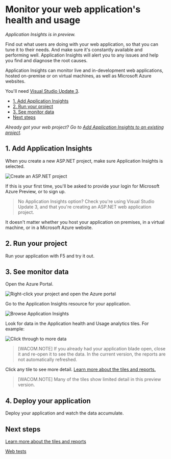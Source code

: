 <properties title="Monitor health and usage of a web project with Application Insights" pageTitle="Monitor health and usage of a web project with Application Insights" description="Analyze usage, availability and performance of your on-premises or Microsoft Azure web application with Application Insights." metaKeywords="analytics monitoring application insights" authors="awills"  />
 
# Monitor your web application's health and usage

*Application Insights is in preview.*

Find out what users are doing with your web application, so that you can tune it to their needs. And make sure it's constantly available and performing well. Application Insights will alert you to any issues and help you find and diagnose the root causes.

Application Insights can monitor live and in-development web applications, hosted on-premise or on virtual machines, as well as Microsoft Azure websites.

You'll need <a href="http://go.microsoft.com/fwlink/?LinkId=397827">Visual Studio Update 3</a>.

+ [1. Add Application Insights] 
+ [2. Run your project]
+ [3. See monitor data]
+ [Next steps]


*Already got your web project? Go to [Add Application Insights to an existing project][existing].*

## 1. Add Application Insights

When you create a new ASP.NET project, make sure Application Insights is selected. 


![Create an ASP.NET project](./media/appinsights/appinsights-01-vsnewp1.png)

If this is your first time, you'll be asked to provide your login for Microsoft Azure Preview, or to sign up. 

> No Application Insights option? Check you're using Visual Studio Update 3, and that you're creating an ASP.NET web application project.

It doesn't matter whether you host your application on premises, in a virtual machine, or in a Microsoft Azure website.


## 2. Run your project

Run your application with F5 and try it out.

## 3. See monitor data

Open the Azure Portal.

![Right-click your project and open the Azure portal](./media/appinsights/appinsights-04-openPortal.png)

Go to the Application Insights resource for your application.

![Browse Application Insights](./media/appinsights/appinsights-08openApp.png)

Look for data in the  Application health and Usage analytics tiles. For example:

![Click through to more data](./media/appinsights/appinsights-05-usageTiles.png)

> [WACOM.NOTE] If you already had your application blade open, close it and re-open it to see the data. In the current version, the reports are not automatically refreshed. 

Click any tile to see more detail. [Learn more about the tiles and reports.][monitor]

> [WACOM.NOTE] Many of the tiles show limited detail in this preview version. 

## 4. Deploy your application

Deploy your application and watch the data accumulate.


## Next steps

[Learn more about the tiles and reports][monitor]

[Web tests]


<!--Anchors-->
[1. Add Application Insights]: #subheading-1
[2. Run your project]: #subheading-2
[3. See monitor data]: #subheading-3
[Next steps]: #next-steps


<!--Link references-->
[Web tests]: ../appinsights-10Avail/
[monitor]: ../appinsights-04monitor/
[existing]: ../appinsights-02-existing/


